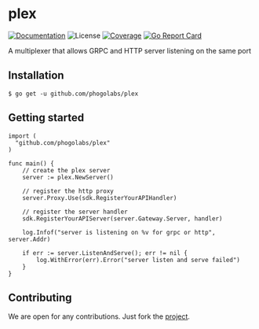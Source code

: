 # plex

[![Documentation][godoc-img]][godoc-url]
![License][license-img]
[![Coverage][codecov-img]][codecov-url]
[![Go Report Card][report-img]][report-url]

A multiplexer that allows GRPC and HTTP server listening on the same port

## Installation

```console
$ go get -u github.com/phogolabs/plex
```
## Getting started

```golang
import (
  "github.com/phogolabs/plex"
)

func main() {
	// create the plex server
	server := plex.NewServer()

	// register the http proxy
	server.Proxy.Use(sdk.RegisterYourAPIHandler)

	// register the server handler
	sdk.RegisterYourAPIServer(server.Gateway.Server, handler)

	log.Infof("server is listening on %v for grpc or http", server.Addr)

	if err := server.ListenAndServe(); err != nil {
		log.WithError(err).Error("server listen and serve failed")
	}
}
```

## Contributing

We are open for any contributions. Just fork the
[project](https://github.com/phogolabs/log).

[report-img]: https://goreportcard.com/badge/github.com/phogolabs/plex
[report-url]: https://goreportcard.com/report/github.com/phogolabs/plex
[codecov-url]: https://codecov.io/gh/phogolabs/plex
[codecov-img]: https://codecov.io/gh/phogolabs/plex/branch/master/graph/badge.svg
[action-img]: https://github.com/phogolabs/plex/workflows/main/badge.svg
[action-url]: https://github.com/phogolabs/plex/actions
[log-url]: https://github.com/phogolabs/plex
[godoc-url]: https://godoc.org/github.com/phogolabs/plex
[godoc-img]: https://godoc.org/github.com/phogolabs/plex?status.svg
[license-img]: https://img.shields.io/badge/license-MIT-blue.svg
[software-license-url]: LICENSE
